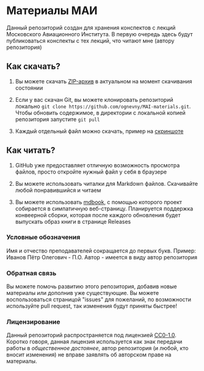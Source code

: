 # Материалы МАИ

Данный репозиторий создан для хранения конспектов с лекций Московского Авиационного Института.
В первую очередь здесь будут публиковаться конспекты с тех лекций, что читают мне (автору
репозитория)

## Как скачать?

1. Вы можете скачать
   [ZIP-архив](https://github.com/ognevny/MAI-materials/archive/refs/heads/master.zip) в актуальном
   на момент скачивания состоянии

2. Если у вас скачан Git, вы можете клонировать репозиторий локально
   `git clone https://github.com/ognevny/MAI-materials.git`. Чтобы обновить содержимое, в директории
   с локальной копией репозитория запустите `git pull`

3. Каждый отдельный файл можно скачать, пример на [скриншоте](misc/download.png)

## Как читать?

1. GitHub уже предоставляет отличную возможность просмотра файлов, просто откройте нужный файл у
   себя в браузере

2. Вы можете использовать читалки для Markdown файлов. Скачивайте любой понравившийся и читаем

3. Вы можете использовать [mdbook](https://rust-lang.github.io/mdBook/), с помощью которого проект
   собирается в симпатичную веб-страницу. Планируется поддержка конвеерной сборки, которая после
   каждого обновления будет выпускать образ книги в странице Releases

### Условные обозначения

Имя и отчество преподавателей сокращается до первых букв. Пример: Иванов Пётр Олегович - П.О.
Автор - имеется в виду автор репозитория

### Обратная связь

Вы можете помочь развитию этого репозитория, добавив новые материалы или дополнив уже существующие.
Вы можете воспользоваться страницой "issues" для пожеланий, по возможности используйте pull request,
так изменения будут приняты быстрее!

### Лицензирование

Данный репозиторий распространяется под лицензией [CC0-1.0](LICENSE). Коротко говоря, данная
лицензия используется как знак передачи работы в _общественное достоянее_, автор репозитория (и
любой, кто вносит изменения) не вправе заявлять об авторском праве на материалы.
